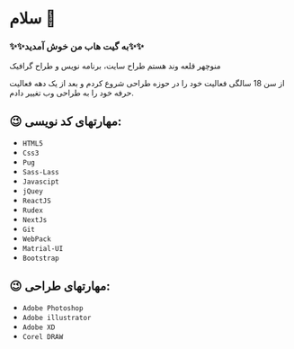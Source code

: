 # سلام 👋
### ✨✨به گیت هاب من خوش آمدید✨✨

منوچهر قلعه وند هستم طراح سایت، برنامه نویس و طراح گرافیک

از سن 18 سالگی فعالیت خود را در حوزه طراحی شروع کردم و بعد از یک دهه فعالیت حرفه خود را به طراحی وب تغییر دادم.

## 😉 مهارتهای کد نویسی:
- `HTML5`
- `Css3`
- `Pug`
- `Sass-Lass`
- `Javascipt`
- `jQuey`
- `ReactJS`
- `Rudex`
- `NextJs`
- `Git`
- `WebPack`
- `Matrial-UI`
- `Bootstrap`

## 😉 مهارتهای طراحی:

- `Adobe Photoshop`
- `Adobe illustrator`
- `Adobe XD`
- `Corel DRAW`

<!--
**M-ghalevand/M-ghalevand** is a ✨ _special_ ✨ repository because its `README.md` (this file) appears on your GitHub profile.

Here are some ideas to get you started:

- 🔭 I’m currently working on ...
- 🌱 I’m currently learning ...
- 👯 I’m looking to collaborate on ...
- 🤔 I’m looking for help with ...
- 💬 Ask me about ...
- 📫 How to reach me: ...
- 😄 Pronouns: ...
- ⚡ Fun fact: ...
-->

